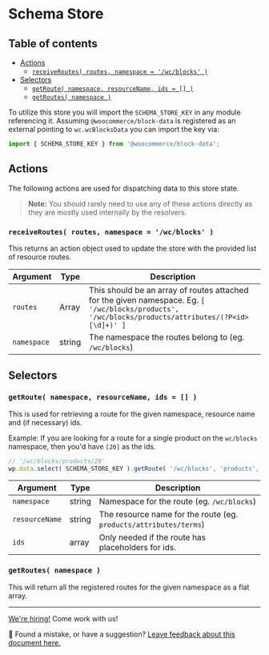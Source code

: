 # Schema Store

## Table of contents <!-- omit in toc -->

-   [Actions](#actions)
    -   [`receiveRoutes( routes, namespace = '/wc/blocks' )`](#receiveroutes-routes-namespace--wcblocks-)
-   [Selectors](#selectors)
    -   [`getRoute( namespace, resourceName, ids = [] )`](#getroute-namespace-resourcename-ids---)
    -   [`getRoutes( namespace )`](#getroutes-namespace-)

To utilize this store you will import the `SCHEMA_STORE_KEY` in any module referencing it. Assuming `@woocommerce/block-data` is registered as an external pointing to `wc.wcBlocksData` you can import the key via:

```js
import { SCHEMA_STORE_KEY } from '@woocommerce/block-data';
```

## Actions

The following actions are used for dispatching data to this store state.

> **Note:** You should rarely need to use any of these actions directly as they are mostly used internally by the resolvers.

### `receiveRoutes( routes, namespace = '/wc/blocks' )`

This returns an action object used to update the store with the provided list of resource routes.

| Argument    | Type   | Description                                                                                                                                         |
| ----------- | ------ | --------------------------------------------------------------------------------------------------------------------------------------------------- |
| `routes`    | Array  | This should be an array of routes attached for the given namespace. Eg. `[ '/wc/blocks/products', '/wc/blocks/products/attributes/(?P<id>[\d]+)' ]` |
| `namespace` | string | The namespace the routes belong to (eg. `/wc/blocks`)                                                                                               |

## Selectors

### `getRoute( namespace, resourceName, ids = [] )`

This is used for retrieving a route for the given namespace, resource name and (if necessary) ids.

Example: If you are looking for a route for a single product on the `wc/blocks` namespace, then you'd have `[20]` as the ids.

```js
// '/wc/blocks/products/20'
wp.data.select( SCHEMA_STORE_KEY ).getRoute( '/wc/blocks', 'products', [ 20 ] );
```

| Argument       | Type   | Description                                                       |
| -------------- | ------ | ----------------------------------------------------------------- |
| `namespace`    | string | Namespace for the route (eg. `/wc/blocks`)                        |
| `resourceName` | string | The resource name for the route (eg. `products/attributes/terms`) |
| `ids`          | array  | Only needed if the route has placeholders for ids.                |

### `getRoutes( namespace )`

This will return all the registered routes for the given namespace as a flat array.

<!-- FEEDBACK -->

---

[We're hiring!](https://woocommerce.com/careers/) Come work with us!

🐞 Found a mistake, or have a suggestion? [Leave feedback about this document here.](https://github.com/woocommerce/woocommerce-gutenberg-products-block/issues/new?assignees=&labels=type%3A+documentation&template=--doc-feedback.md&title=Feedback%20on%20./docs/blocks/feature-flags-and-experimental-interfaces.md)

<!-- /FEEDBACK -->

